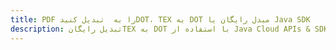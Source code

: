 ---title: PDF را به  تبدیل کنیدDOT، TEX به DOT مبدل رایگان یا Java SDKdescription: تبدیل رایگانTEX به DOT با استفاده از Java Cloud APIs & SDK همچنین اسناد PDF را در Cloud ایجاد، ویرایش و رندر کنید.---